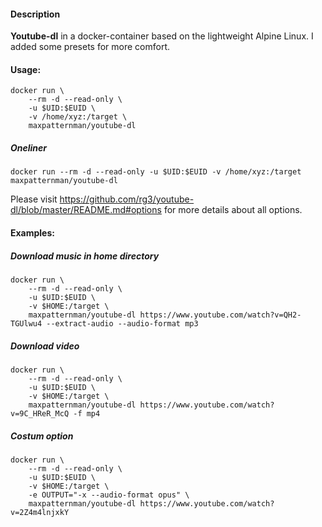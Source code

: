 #### Description

**Youtube-dl** in a docker-container based on the lightweight Alpine Linux.
I added some presets for more comfort.

#### Usage:

    docker run \
        --rm -d --read-only \
        -u $UID:$EUID \
        -v /home/xyz:/target \
        maxpatternman/youtube-dl

##### Oneliner
`docker run --rm -d --read-only -u $UID:$EUID -v /home/xyz:/target maxpatternman/youtube-dl`

Please visit https://github.com/rg3/youtube-dl/blob/master/README.md#options for more details about all options.

#### Examples:

##### Download music in home directory
    docker run \
        --rm -d --read-only \
        -u $UID:$EUID \
        -v $HOME:/target \
        maxpatternman/youtube-dl https://www.youtube.com/watch?v=QH2-TGUlwu4 --extract-audio --audio-format mp3

##### Download video
    docker run \
        --rm -d --read-only \
        -u $UID:$EUID \
        -v $HOME:/target \
        maxpatternman/youtube-dl https://www.youtube.com/watch?v=9C_HReR_McQ -f mp4

##### Costum option
    docker run \
        --rm -d --read-only \
        -u $UID:$EUID \
        -v $HOME:/target \
        -e OUTPUT="-x --audio-format opus" \
        maxpatternman/youtube-dl https://www.youtube.com/watch?v=2Z4m4lnjxkY

